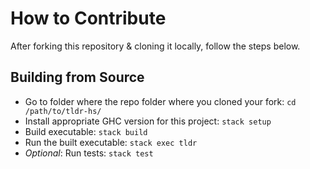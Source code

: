 # How to Contribute
After forking this repository & cloning it locally, follow the steps below.

## Building from Source
- Go to folder where the repo folder where you cloned your fork: `cd /path/to/tldr-hs/`
- Install appropriate GHC version for this project: `stack setup`
- Build executable: `stack build`
- Run the built executable: `stack exec tldr`
- *Optional*: Run tests: `stack test`